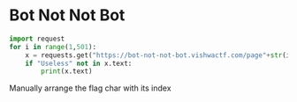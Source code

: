 # Bot Not Not Bot

```python
import request
for i in range(1,501):
	x = requests.get("https://bot-not-not-bot.vishwactf.com/page"+str(i)+".html",verify=False)
	if "Useless" not in x.text:
		print(x.text)


```
Manually arrange the flag char with its index
